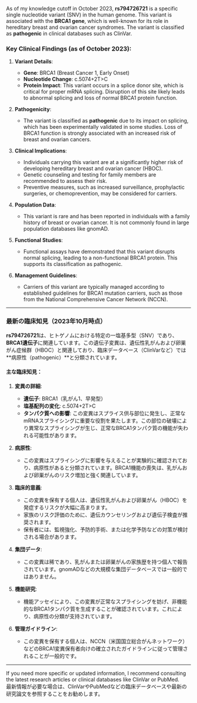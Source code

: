 As of my knowledge cutoff in October 2023, **rs794726721** is a specific single nucleotide variant (SNV) in the human genome. This variant is associated with the **BRCA1 gene**, which is well-known for its role in hereditary breast and ovarian cancer syndromes. The variant is classified as **pathogenic** in clinical databases such as ClinVar.

### Key Clinical Findings (as of October 2023):
1. **Variant Details**:
   - **Gene**: BRCA1 (Breast Cancer 1, Early Onset)
   - **Nucleotide Change**: c.5074+2T>C
   - **Protein Impact**: This variant occurs in a splice donor site, which is critical for proper mRNA splicing. Disruption of this site likely leads to abnormal splicing and loss of normal BRCA1 protein function.

2. **Pathogenicity**:
   - The variant is classified as **pathogenic** due to its impact on splicing, which has been experimentally validated in some studies. Loss of BRCA1 function is strongly associated with an increased risk of breast and ovarian cancers.

3. **Clinical Implications**:
   - Individuals carrying this variant are at a significantly higher risk of developing hereditary breast and ovarian cancer (HBOC).
   - Genetic counseling and testing for family members are recommended to assess their risk.
   - Preventive measures, such as increased surveillance, prophylactic surgeries, or chemoprevention, may be considered for carriers.

4. **Population Data**:
   - This variant is rare and has been reported in individuals with a family history of breast or ovarian cancer. It is not commonly found in large population databases like gnomAD.

5. **Functional Studies**:
   - Functional assays have demonstrated that this variant disrupts normal splicing, leading to a non-functional BRCA1 protein. This supports its classification as pathogenic.

6. **Management Guidelines**:
   - Carriers of this variant are typically managed according to established guidelines for BRCA1 mutation carriers, such as those from the National Comprehensive Cancer Network (NCCN).

---

### 最新の臨床知見（2023年10月時点）
**rs794726721**は、ヒトゲノムにおける特定の一塩基多型（SNV）であり、**BRCA1遺伝子**に関連しています。この遺伝子変異は、遺伝性乳がんおよび卵巣がん症候群（HBOC）と関連しており、臨床データベース（ClinVarなど）では**病原性（pathogenic）**と分類されています。

#### 主な臨床知見：
1. **変異の詳細**:
   - **遺伝子**: BRCA1（乳がん1、早発型）
   - **塩基配列の変化**: c.5074+2T>C
   - **タンパク質への影響**: この変異はスプライス供与部位に発生し、正常なmRNAスプライシングに重要な役割を果たします。この部位の破壊により異常なスプライシングが生じ、正常なBRCA1タンパク質の機能が失われる可能性があります。

2. **病原性**:
   - この変異はスプライシングに影響を与えることが実験的に確認されており、病原性があると分類されています。BRCA1機能の喪失は、乳がんおよび卵巣がんのリスク増加と強く関連しています。

3. **臨床的意義**:
   - この変異を保有する個人は、遺伝性乳がんおよび卵巣がん（HBOC）を発症するリスクが大幅に高まります。
   - 家族のリスク評価のために、遺伝カウンセリングおよび遺伝子検査が推奨されます。
   - 保有者には、監視強化、予防的手術、または化学予防などの対策が検討される場合があります。

4. **集団データ**:
   - この変異は稀であり、乳がんまたは卵巣がんの家族歴を持つ個人で報告されています。gnomADなどの大規模な集団データベースでは一般的ではありません。

5. **機能研究**:
   - 機能アッセイにより、この変異が正常なスプライシングを妨げ、非機能的なBRCA1タンパク質を生成することが確認されています。これにより、病原性の分類が支持されています。

6. **管理ガイドライン**:
   - この変異を保有する個人は、NCCN（米国国立総合がんネットワーク）などのBRCA1変異保有者向けの確立されたガイドラインに従って管理されることが一般的です。

---

If you need more specific or updated information, I recommend consulting the latest research articles or clinical databases like ClinVar or PubMed.  
最新情報が必要な場合は、ClinVarやPubMedなどの臨床データベースや最新の研究論文を参照することをお勧めします。